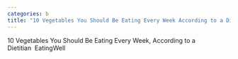 ```yaml
---
categories: b
title: "10 Vegetables You Should Be Eating Every Week According to a Dietitian  EatingWell"
---
```

10 Vegetables You Should Be Eating Every Week, According to a Dietitian&nbsp;&nbsp;EatingWell
